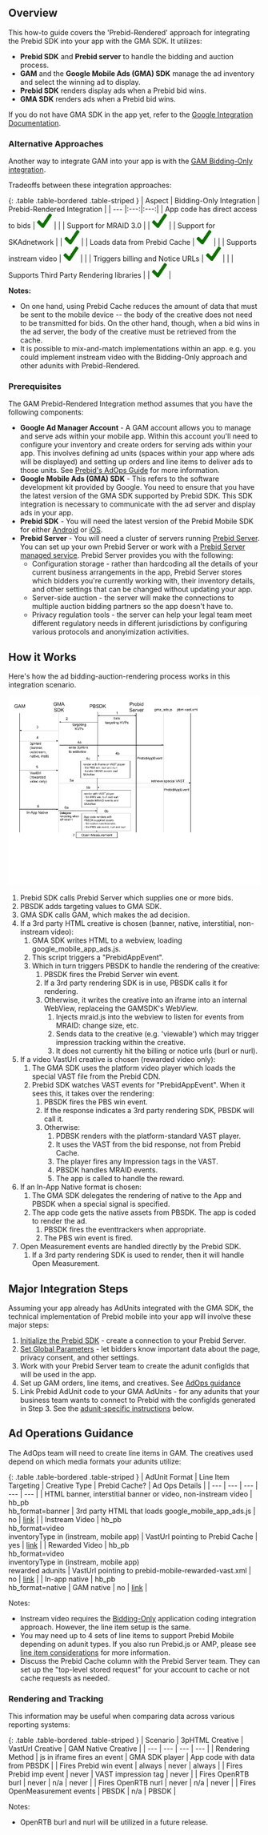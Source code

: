 ## Overview

This how-to guide covers the 'Prebid-Rendered' approach for integrating the Prebid SDK into your app with the GMA SDK. It utilizes:

- **Prebid SDK** and **Prebid server** to handle the bidding and auction process.
- **GAM** and the **Google Mobile Ads (GMA) SDK** manage the ad inventory and select the winning ad to display.
- **Prebid SDK** renders display ads when a Prebid bid wins.
- **GMA SDK** renders ads when a Prebid bid wins.

If you do not have GMA SDK in the app yet, refer to the [Google Integration Documentation](https://developers.google.com/ad-manager/mobile-ads-sdk/{{include.platform}}/quick-start).

### Alternative Approaches

Another way to integrate GAM into your app is with the [GAM Bidding-Only integration](/prebid-mobile/pbm-api/{{include.platform}}/{{include.platform}}-sdk-integration-gam-original-api.html).

Tradeoffs between these integration approaches:

{: .table .table-bordered .table-striped }
| Aspect | Bidding-Only Integration | Prebid-Rendered Integration |
| --- |:---:|:---:|
| App code has direct access to bids | <img alt="check" src="/assets/images/icons/icon-check-green.png" width="30"> | |
| Support for MRAID 3.0 | | <img alt="check" src="/assets/images/icons/icon-check-green.png" width="30"> |
| Support for SKAdnetwork | | <img alt="check" src="/assets/images/icons/icon-check-green.png" width="30"> |
| Loads data from Prebid Cache | <img alt="check" src="/assets/images/icons/icon-check-green.png" width="30"> | |
| Supports instream video | <img alt="check" src="/assets/images/icons/icon-check-green.png" width="30"> | |
| Triggers billing and Notice URLs | <img alt="check" src="/assets/images/icons/icon-check-green.png" width="30"> | |
| Supports Third Party Rendering libraries | | <img alt="check" src="/assets/images/icons/icon-check-green.png" width="30"> |

**Notes:**

- On one hand, using Prebid Cache reduces the amount of data that must be sent to the mobile device -- the body of the creative does not need to be transmitted for bids. On the other hand, though, when a bid wins in the ad server, the body of the creative must be retrieved from the cache.
- It is possible to mix-and-match implementations within an app. e.g. you could implement instream video with the Bidding-Only approach and other adunits with Prebid-Rendered.

### Prerequisites

The GAM Prebid-Rendered Integration method assumes that you have the following components:

- **Google Ad Manager Account** - A GAM account allows you to manage and serve ads within your mobile app. Within this account you'll need to configure your inventory and create orders for serving ads within your app. This involves defining ad units (spaces within your app where ads will be displayed) and setting up orders and line items to deliver ads to those units. See [Prebid's AdOps Guide](/adops/before-you-start.html) for more information.
- **Google Mobile Ads (GMA) SDK** - This refers to the software development kit provided by Google. You need to ensure that you have the latest version of the GMA SDK supported by Prebid SDK. This SDK integration is necessary to communicate with the ad server and display ads in your app.
- **Prebid SDK** - You will need the latest version of the Prebid Mobile SDK for either [Android](/prebid-mobile/pbm-api/android/code-integration-android.html) or [iOS](/prebid-mobile/pbm-api/ios/code-integration-ios.html).
- **Prebid Server** - You will need a cluster of servers running [Prebid Server](/prebid-server/use-cases/pbs-sdk.html). You can set up your own Prebid Server or work with a [Prebid Server managed service](https://prebid.org/managed-services/). Prebid Server provides you with the following:
  - Configuration storage - rather than hardcoding all the details of your current business arrangements in the app, Prebid Server stores which bidders you're currently working with, their inventory details, and other settings that can be changed without updating your app.
  - Server-side auction - the server will make the connections to multiple auction bidding partners so the app doesn't have to.
  - Privacy regulation tools - the server can help your legal team meet different regulatory needs in different jurisdictions by configuring various protocols and anonyimization activities.

## How it Works

Here's how the ad bidding-auction-rendering process works in this integration scenario.

![GAM Prebid-Rendered Integration Details](/assets/images/prebid-mobile/mobile-details-gam-prebid-rendered.png)

1. Prebid SDK calls Prebid Server which supplies one or more bids.
1. PBSDK adds targeting values to GMA SDK.
1. GMA SDK calls GAM, which makes the ad decision.
1. If a 3rd party HTML creative is chosen (banner, native, interstitial, non-instream video):
    1. GMA SDK writes HTML to a webview, loading google_mobile_app_ads.js.
    1. This script triggers a "PrebidAppEvent".
    1. Which in turn triggers PBSDK to handle the rendering of the creative:
        1. PBSDK fires the Prebid Server win event.
        1. If a 3rd party rendering SDK is in use, PBSDK calls it for rendering.
        1. Otherwise, it writes the creative into an iframe into an internal WebView, replaceing the GAMSDK's WebView.
            1. Injects mraid.js into the webview to listen for events from MRAID: change size, etc.
            1. Sends data to the creative (e.g. 'viewable') which may trigger impression tracking within the creative.
            1. It does not currently hit the billing or notice urls (burl or nurl).
1. If a video VastUrl creative is chosen (rewarded video only):
    1. The GMA SDK uses the platform video player which loads the special VAST file from the Prebid CDN.
    1. Prebid SDK watches VAST events for "<AdTitle>PrebidAppEvent</AdTitle>". When it sees this, it takes over the rendering:
        1. PBSDK fires the PBS win event.
        1. If the response indicates a 3rd party rendering SDK, PBSDK will call it.
        1. Otherwise:
            1. PDBSK renders with the platform-standard VAST player.
            1. It uses the VAST from the bid response, not from Prebid Cache.
            1. The player fires any Impression tags in the VAST.
            1. PBSDK handles MRAID events.
            1. The app is called to handle the reward.
1. If an In-App Native format is chosen:
    1. The GMA SDK delegates the rendering of native to the App and PBSDK when a special signal is specified.
    1. The app code gets the native assets from PBSDK. The app is coded to render the ad.
        1. PBSDK fires the eventtrackers when appropriate.
        1. The PBS win event is fired.
1. Open Measurement events are handled directly by the Prebid SDK.
    1. If a 3rd party rendering SDK is used to render, then it will handle Open Measurement.

## Major Integration Steps

Assuming your app already has AdUnits integrated with the GMA SDK, the technical implementation of Prebid mobile into your app will involve these major steps:

1. [Initialize the Prebid SDK](/prebid-mobile/pbm-api/{{include.platform}}/code-integration-{{include.platform}}.html) - create a connection to your Prebid Server.
2. [Set Global Parameters](/prebid-mobile/pbm-api/{{include.platform}}/pbm-targeting-{{include.platform}}.html) - let bidders know important data about the page, privacy consent, and other settings.
3. Work with your Prebid Server team to create the adunit configIds that will be used in the app.
4. Set up GAM orders, line items, and creatives. See [AdOps guidance](#ad-operations-guidance)
5. Link Prebid AdUnit code to your GMA AdUnits - for any adunits that your business team wants to connect to Prebid with the configIds generated in Step 3. See the [adunit-specific instructions](#adunit-specific-instructions) below.

## Ad Operations Guidance

The AdOps team will need to create line items in GAM. The creatives used depend on which media formats your adunits utilize:

{: .table .table-bordered .table-striped }
| AdUnit Format | Line Item Targeting | Creative Type | Prebid Cache? | Ad Ops Details |
| --- | --- | --- | --- | --- |
| HTML banner, interstitial banner or video, non-instream video | hb_pb<br/>hb_format=banner | 3rd party HTML that loads google_mobile_app_ads.js | no | [link](/adops/mobile-rendering-gam-line-item-setup.html#third-party-html) |
| Instream Video | hb_pb<br/>hb_format=video<br/>inventoryType in (instream, mobile app) | VastUrl pointing to Prebid Cache | yes | [link](/adops/setting-up-prebid-video-in-dfp.html) |
| Rewarded Video | hb_pb<br/>hb_format=video<br/>inventoryType in (instream, mobile app)<br/>rewarded adunits | VastUrl pointing to prebid-mobile-rewarded-vast.xml | no | [link](/adops/mobile-rendering-gam-line-item-setup.html#rewarded-video) |
| In-app native | hb_pb<br/>hb_format=native | GAM native | no | [link](adops/gam-native.html#create-a-new-native-creative) |

Notes:

- Instream video requires the [Bidding-Only](/prebid-mobile/pbm-api/{{include.platform}}/{{include.platform}}-sdk-integration-gam-original-api.html) application coding integration approach. However, the line item setup is the same.
- You may need up to 4 sets of line items to support Prebid Mobile depending on adunit types. If you also run Prebid.js or AMP, please see [line item considerations](/adops/line-item-creation.html) for more information.
- Discuss the Prebid Cache column with the Prebid Server team. They can set up the "top-level stored request" for your account to cache or not cache requests as needed.

### Rendering and Tracking

This information may be useful when comparing data across various reporting systems:

{: .table .table-bordered .table-striped }
| Scenario | 3pHTML Creative | VastUrl Creative | GAM Native Creative |
| --- | --- | --- | --- |
| Rendering Method | js in iframe fires an event | GMA SDK player | App code with data from PBSDK |
| Fires Prebid win event | always | never | always |
| Fires Prebid imp event | never | VAST impression tag | never |
| Fires OpenRTB burl | never | n/a | never |
| Fires OpenRTB nurl | never |  n/a | never |
| Fires OpenMeasurement events | PBSDK |  n/a | PBSDK |

Notes:

- OpenRTB burl and nurl will be utilized in a future release.
